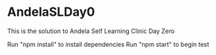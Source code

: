 # AndelaSLDay0
This is the solution to Andela Self Learning Clinic Day Zero

Run "npm install" to install dependencies
Run "npm start" to begin test

